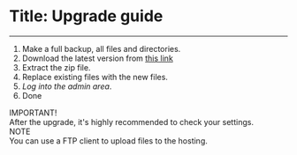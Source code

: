 # Title: Upgrade guide
<!-- Position: 4 -->
---
1. Make a full backup, all files and directories.
2. Download the latest version from [this link](https://s3.amazonaws.com/bludit-s3/bludit-builds/bludit_latest.zip)
3. Extract the zip file.
4. Replace existing files with the new files.
5. *Log into the admin area*.
6. Done

<div markdown="1" class="note">
<div class="note-title">IMPORTANT!</div>
After the upgrade, it's highly recommended to check your settings.
</div>

<div markdown="1" class="note">
<div class="note-title">NOTE</div>
You can use a FTP client to upload files to the hosting.
</div>
